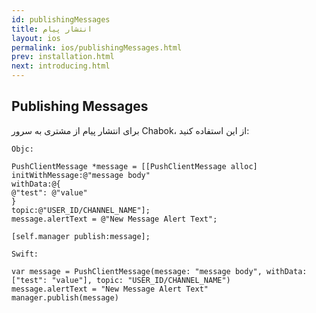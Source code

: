 ```yaml
---
id: publishingMessages
title: انتشار پیام
layout: ios
permalink: ios/publishingMessages.html
prev: installation.html
next: introducing.html
---
```


Publishing Messages
-------------
برای انتشار پیام از مشتری به سرور Chabok، از این استفاده کنید:

```
Objc:

PushClientMessage *message = [[PushClientMessage alloc]
initWithMessage:@"message body"
withData:@{
@"test": @"value"
}
topic:@"USER_ID/CHANNEL_NAME"];
message.alertText = @"New Message Alert Text";

[self.manager publish:message];

Swift:

var message = PushClientMessage(message: "message body", withData: ["test": "value"], topic: "USER_ID/CHANNEL_NAME")
message.alertText = "New Message Alert Text"
manager.publish(message)

```

